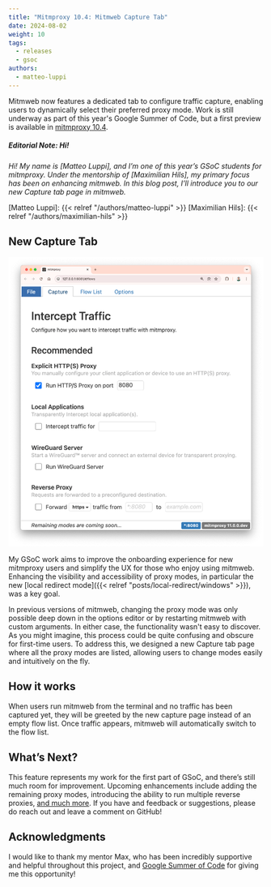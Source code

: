 ```yaml
---
title: "Mitmproxy 10.4: Mitmweb Capture Tab"
date: 2024-08-02
weight: 10
tags:
  - releases
  - gsoc
authors:
  - matteo-luppi
---
```


Mitmweb now features a dedicated tab to configure traffic capture, enabling users to dynamically select their preferred proxy mode. 
Work is still underway as part of this year's Google Summer of Code, but a first preview is available in [mitmproxy&nbsp;10.4](https://github.com/mitmproxy/mitmproxy/releases/tag/v10.4.0).

<!--more-->

##### *Editorial Note: Hi!*

*Hi! My name is [Matteo Luppi], and I’m one of this year’s GSoC students for mitmproxy. Under the mentorship of [Maximilian Hils], my primary focus has been on enhancing mitmweb. In this blog post, I’ll introduce you to our new Capture tab page in mitmweb.*

[Matteo Luppi]: {{< relref "/authors/matteo-luppi" >}}
[Maximilian Hils]:  {{< relref "/authors/maximilian-hils" >}}

## New Capture Tab

![the new capture tab](capture-tab.png)

My GSoC work aims to improve the onboarding experience for new mitmproxy users and simplify the UX for those who enjoy using mitmweb. Enhancing the visibility and accessibility of proxy modes, in particular the new [local redirect mode]({{< relref "posts/local-redirect/windows" >}}), was a key goal.

In previous versions of mitmweb, changing the proxy mode was only possible deep down in the options editor or by restarting mitmweb with custom arguments. In either case, the functionality wasn't easy to discover. As you might imagine, this process could be quite confusing and obscure for first-time users. To address this, we designed a new Capture tab page where all the proxy modes are listed, allowing users to change modes easily and intuitively on the fly.

## How it works

When users run mitmweb from the terminal and no traffic has been captured yet, they will be greeted by the new capture page instead of an empty flow list. Once traffic appears, mitmweb will automatically switch to the flow list.


## What’s Next?

This feature represents my work for the first part of GSoC, and there’s still much room for improvement. Upcoming enhancements include adding the remaining proxy modes, introducing the ability to run multiple reverse proxies, [and much more](https://github.com/mitmproxy/mitmproxy/issues/7063). If you have and feedback or suggestions, please do reach out and leave a comment on GitHub!

## Acknowledgments

I would like to thank my mentor Max, who has been incredibly supportive and helpful throughout this project, and [Google Summer of Code] for giving me this opportunity!

[Google Summer of Code]: https://summerofcode.withgoogle.com/
